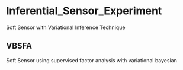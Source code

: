 # Inferential_Sensor_Experiment
Soft Sensor with Variational Inference Technique
## VBSFA
  Soft Sensor using supervised factor analysis with variational bayesian
